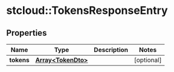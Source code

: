 # stcloud::TokensResponseEntry

## Properties
| Name       | Type                                     | Description | Notes      |
| ---------- | ---------------------------------------- | ----------- | ---------- |
| **tokens** | [**Array&lt;TokenDto&gt;**](TokenDto.md) |             | [optional] |
